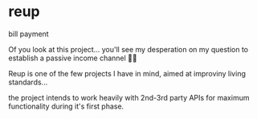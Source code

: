 # reup
bill payment

Of you look at this project... 
you'll see my desperation on my question to establish a passive income channel 🤧💔

Reup is one of the few projects I have in mind, aimed at improviny living standards... 

the project intends to work heavily with 2nd-3rd party APIs for maximum functionality during it's first phase. 